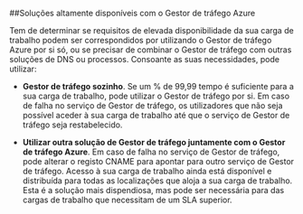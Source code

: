 ##<a name="highly-available-solutions-with-azure-traffic-manager"></a>Soluções altamente disponíveis com o Gestor de tráfego Azure

Tem de determinar se requisitos de elevada disponibilidade da sua carga de trabalho podem ser correspondidos por utilizando o Gestor de tráfego Azure por si só, ou se precisar de combinar o Gestor de tráfego com outras soluções de DNS ou processos. Consoante as suas necessidades, pode utilizar:

- **Gestor de tráfego sozinho**. Se um % de 99,99 tempo é suficiente para a sua carga de trabalho, pode utilizar o Gestor de tráfego por si. Em caso de falha no serviço de Gestor de tráfego, os utilizadores que não seja possível aceder à sua carga de trabalho até que o serviço de Gestor de tráfego seja restabelecido.

- **Utilizar outra solução de Gestor de tráfego juntamente com o Gestor de tráfego Azure**. Em caso de falha no serviço de Gestor de tráfego, pode alterar o registo CNAME para apontar para outro serviço de Gestor de tráfego. Acesso à sua carga de trabalho ainda está disponível e distribuída para todas as localizações que aloja a sua carga de trabalho. Esta é a solução mais dispendiosa, mas pode ser necessária para das cargas de trabalho que necessitam de um SLA superior.
